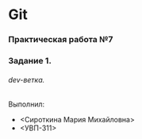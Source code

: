 # Git
### Практическая работа №7
### Задание 1.
###### dev-ветка.
Выполнил:
* <Сироткина Мария Михайловна>
* <УВП-311>